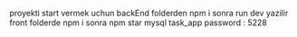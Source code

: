 proyekti start vermek uchun backEnd folderden npm i sonra run dev yazilir
front folderde npm i sonra npm star
mysql task_app password : 5228